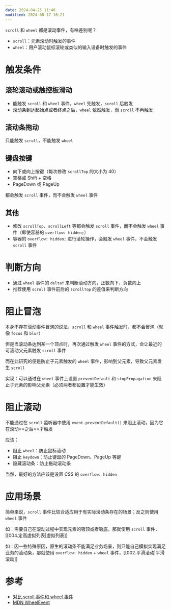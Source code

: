 ```yaml
---
date: 2024-04-25 11:48
modified: 2024-08-17 16:21
---
```


`scroll` 和 `wheel` 都是滚动事件，有啥差别呢？

- `scroll`：元素滚动时触发的事件
- `wheel`：用户滚动鼠标滚轮或类似的输入设备时触发的事件

# 触发条件

## 滚轮滚动或触控板滑动

- 能触发 `scroll` 和 `wheel` 事件，`wheel` 先触发，`scroll` 后触发
- 滚动条到达起始点或者终点之后，`wheel` 依然触发，而 `scroll` 不再触发

## 滚动条拖动

只能触发 `scroll`，不能触发 `wheel`

## 键盘按键

- 向下或向上按键（每次修改 `scrollTop` 的大小为 40）
- 空格或 Shift + 空格
- PageDown 或 PageUp

都会触发 `scroll` 事件，而不会触发 `wheel` 事件

## 其他

- 修改 `scrollTop`、`scrollLeft` 等都会触发 `scroll` 事件，而不会触发 `wheel` 事件（即使容器的 `overflow: hidden;`）
- 容器的 `overflow: hidden;` 进行滚轮操作，会触发 `wheel` 事件，不会触发 `scroll` 事件

# 判断方向

- 通过 `wheel` 事件的 `deltaY` 来判断滚动方向，正数向下，负数向上
- 推荐使用 `scroll` 事件前后的 `scrollTop` 的差值来判断方向

# 阻止冒泡

本身不存在滚动事件冒泡的说法，`scroll` 和 `wheel` 事件触发时，都不会冒泡（就像 `focus` 和 `blur`）

但是当滚动条达到某一个顶点时，再次通过触发 `wheel` 事件的方式，会让最近的可滚动父元素触发 `scroll` 事件

而在此研究的便是防止子元素触发的 `wheel` 事件，影响到父元素，导致父元素发生 `scroll`

实现：可以通过在 `wheel` 事件上设置 `preventDefault` 和 `stopPropagation` 来阻止子元素的影响父元素（必须两者都设置才能生效）

# 阻止滚动

不能通过在 `scroll` 监听器中使用 `event.preventDefault()` 来阻止滚动，因为它在滚动==之后==才触发

应该：

- 阻止 `wheel`：防止鼠标滚动
- 阻止 `keydown`：防止键盘的 PageDown、PageUp 等键
- 隐藏滚动条：防止拖动滚动条

当然，最好的方法应该是设置 CSS 的 `overflow: hidden`

# 应用场景

简单来说，`scroll` 事件比较合适应用于有实际滚动条存在的场景；反之则使用 `wheel` 事件

如：需要自己在滚动过程中实现元素的吸顶或者吸底，那就使用 `scroll` 事件，[[004.定高虚拟列表|虚拟列表]]

如：因一些特殊原因，原生的滚动条不能满足业务场景，则只能自己模拟实现满足业务的滚动条，那就使用 `overflow: hidden` + `wheel` 事件，[[002.平滑滚动|平滑滚动]]

# 参考

- [对比 scroll 事件和 wheel 事件](https://juejin.cn/post/7078403294468505607)
- [MDN WheelEvent](https://developer.mozilla.org/zh-CN/docs/Web/API/WheelEvent)
